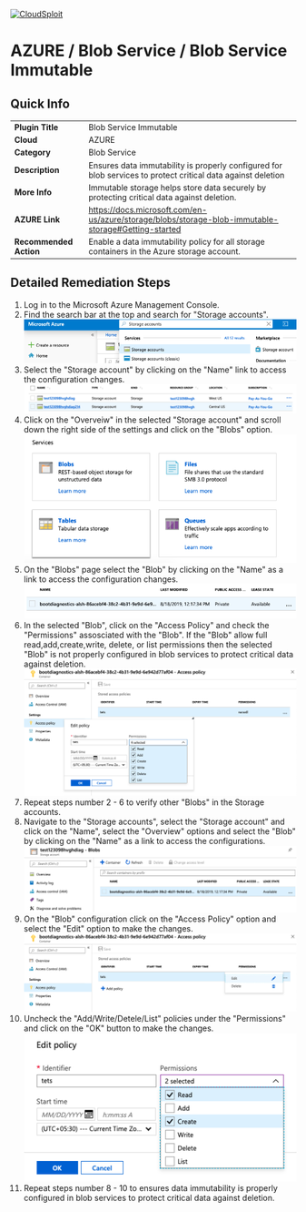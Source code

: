 [![CloudSploit](https://cloudsploit.com/img/logo-new-big-text-100.png "CloudSploit")](https://cloudsploit.com)

# AZURE / Blob Service / Blob Service Immutable

## Quick Info

| | |
|-|-|
| **Plugin Title** | Blob Service Immutable |
| **Cloud** | AZURE |
| **Category** | Blob Service |
| **Description** | Ensures data immutability is properly configured for blob services to protect critical data against deletion |
| **More Info** | Immutable storage helps store data securely by protecting critical data against deletion. |
| **AZURE Link** | https://docs.microsoft.com/en-us/azure/storage/blobs/storage-blob-immutable-storage#Getting-started |
| **Recommended Action** | Enable a data immutability policy for all storage containers in the Azure storage account. |

## Detailed Remediation Steps

1. Log in to the Microsoft Azure Management Console.
2. Find the search bar at the top and search for "Storage accounts". </br> <img src="/resources/azure/blobservice/blob-service-immutable/step2.png"/>
3. Select the "Storage account" by clicking on the "Name" link to access the configuration changes. </br> <img src="/resources/azure/blobservice/blob-service-immutable/step3.png"/>
4. Click on the "Overveiw" in the selected "Storage account" and scroll down the right side of the settings and click on the "Blobs" option. </br> <img src="/resources/azure/blobservice/blob-service-immutable/step4.png"/>
5. On the "Blobs" page select the "Blob" by clicking on the "Name" as a link to access the configuration changes.</br> <img src="/resources/azure/blobservice/blob-service-immutable/step5.png"/>
6. In the selected "Blob", click on the "Access Policy" and check the "Permissions" assosciated with the "Blob". If the "Blob" allow full read,add,create,write, delete, or list permissions then the selected "Blob" is not properly configured in blob services to protect critical data against deletion.</br> <img src="/resources/azure/blobservice/blob-service-immutable/step6.png"/>
7. Repeat steps number 2 - 6 to verify other "Blobs" in the Storage accounts. </br>
8. Navigate to the "Storage accounts", select the "Storage account" and click on the "Name", select the "Overview" options and select the "Blob" by clicking on the "Name" as a link to access the configurations.</br> <img src="/resources/azure/blobservice/blob-service-immutable/step8.png"/>
9. On the "Blob" configuration click on the "Access Policy" option and select the "Edit" option to make the changes.</br> <img src="/resources/azure/blobservice/blob-service-immutable/step9.png"/>
10. Uncheck the "Add/Write/Detele/List" policies under the "Permissions" and click on the "OK" button to make the changes.</br> <img src="/resources/azure/blobservice/blob-service-immutable/step10.png"/>
11. Repeat steps number 8 - 10 to ensures data immutability is properly configured in blob services to protect critical data against deletion.</br>
